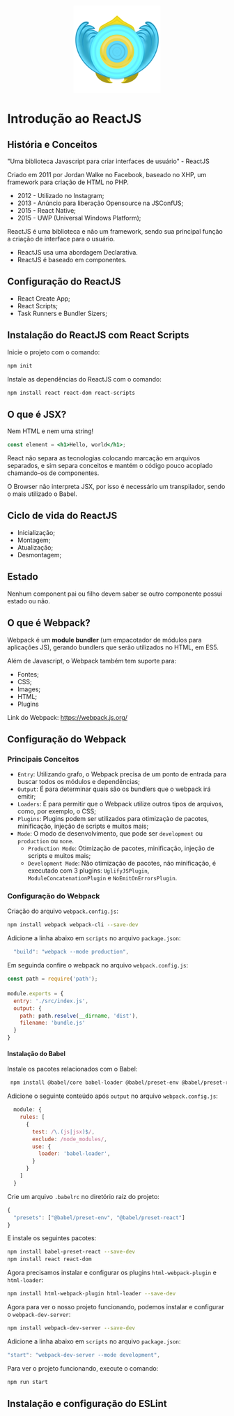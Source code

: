 <div align="center">
  <img src="images/logo.png" alt="Logo do curso Introdução ao ReactJS" style="width: 200px" /> 
</div>

# Introdução ao ReactJS

## História e Conceitos

"Uma biblioteca Javascript para criar interfaces de usuário" - ReactJS

Criado em 2011 por Jordan Walke no Facebook, baseado no XHP, um framework para criação de HTML no PHP.

 - 2012 - Utilizado no Instagram;
 - 2013 - Anúncio para liberação Opensource na JSConfUS;
 - 2015 - React Native;
 - 2015 - UWP (Universal Windows Platform);

ReactJS é uma biblioteca e não um framework, sendo sua principal função a criação de interface para o usuário.

 - ReactJS usa uma abordagem Declarativa.
 - ReactJS é baseado em componentes.



## Configuração do ReactJS

 - React Create App;
 - React Scripts;
 - Task Runners e Bundler Sizers;

## Instalação do ReactJS com React Scripts

Inicie o projeto com o comando:
```bash
npm init
```

Instale as dependências do ReactJS com o comando:
```bash
npm install react react-dom react-scripts
```

## O que é JSX?

Nem HTML e nem uma string!
```jsx
const element = <h1>Hello, world</h1>;
```

React não separa as tecnologias colocando marcação em arquivos separados, e sim separa conceitos e mantém o código pouco acoplado chamando-os de componentes.

O Browser não interpreta JSX, por isso é necessário um transpilador, sendo o mais utilizado o Babel.

## Ciclo de vida do ReactJS

 - Inicialização;
 - Montagem;
 - Atualização;
 - Desmontagem;

## Estado

Nenhum component pai ou filho devem saber se outro componente possui estado ou não.


## O que é Webpack?

Webpack é um **module bundler** (um empacotador de módulos para aplicações JS), gerando bundlers que serão utilizados no HTML, em ES5.

Além de Javascript, o Webpack também tem suporte para: 
 - Fontes;
 - CSS;
 - Images;
 - HTML;
 - Plugins

Link do Webpack: https://webpack.js.org/

## Configuração do Webpack

### Principais Conceitos

 - `Entry`: Utilizando grafo, o Webpack precisa de um ponto de entrada para buscar todos os módulos e dependências;
 - `Output`: É para determinar quais são os bundlers que o webpack irá emitir;
 - `Loaders`: É para permitir que o Webpack utilize outros tipos de arquivos, como, por exemplo, o CSS;
 - `Plugins`: Plugins podem ser utilizados para otimizaçào de pacotes, minificação, injeção de scripts e muitos mais;
 - `Mode`: O modo de desenvolvimento, que pode ser `development` ou `production` ou `none`.
   - `Production Mode`: Otimização de pacotes, minificação, injeção de scripts e muitos mais;
   - `Development Mode`: Não otimização de pacotes, não minificação, é executado com 3 plugins: `UglifyJSPlugin`, `ModuleConcatenationPlugin` e `NoEmitOnErrorsPlugin`.
  
### Configuração do Webpack

Criação do arquivo `webpack.config.js`:
```bash
npm install webpack webpack-cli --save-dev
```

Adicione a linha abaixo em `scripts` no arquivo `package.json`:
```javascript
  "build": "webpack --mode production",
```

Em seguinda confire o webpack no arquivo `webpack.config.js`:
```javascript
const path = require('path');

module.exports = {
  entry: './src/index.js',
  output: {
    path: path.resolve(__dirname, 'dist'),
    filename: 'bundle.js'
  }
}
```
#### Instalação do Babel
Instale os pacotes relacionados com o Babel:
```bash
 npm install @babel/core babel-loader @babel/preset-env @babel/preset-react --save-dev
```
Adicione o seguinte conteúdo após `output` no arquivo `webpack.config.js`:
```javascript
  module: {
    rules: [
      {
        test: /\.(js|jsx)$/, 
        exclude: /node_modules/,
        use: {
          loader: 'babel-loader',
        }
      }
    ]
  }
```

Crie um arquivo `.babelrc` no diretório raiz do projeto:
```javascript
{
  "presets": ["@babel/preset-env", "@babel/preset-react"]
}
```
E instale os seguintes pacotes:
```bash
npm install babel-preset-react --save-dev
npm install react react-dom
```

Agora precisamos instalar e configurar os plugins `html-webpack-plugin` e `html-loader`:
```bash
npm install html-webpack-plugin html-loader --save-dev
```

Agora para ver o nosso projeto funcionando, podemos instalar e configurar o `webpack-dev-server`:
```bash
npm install webpack-dev-server --save-dev
```
Adicione a linha abaixo em `scripts` no arquivo `package.json`:
```javascript
"start": "webpack-dev-server --mode development",
```

Para ver o projeto funcionando, execute o comando:
```bash
npm run start
```

## Instalação e configuração do ESLint